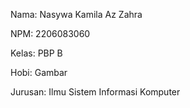 Nama: Nasywa Kamila Az Zahra

NPM: 2206083060

Kelas: PBP B

Hobi: Gambar

Jurusan: Ilmu Sistem Informasi Komputer
